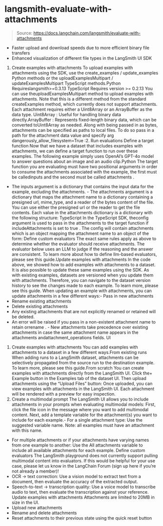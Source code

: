 # langsmith-evaluate-with-attachments

> Source: https://docs.langchain.com/langsmith/evaluate-with-attachments

- Faster upload and download speeds due to more efficient binary file transfers
- Enhanced visualization of different file types in the LangSmith UI
SDK
1. Create examples with attachments
To upload examples with attachments using the SDK, use the create_examples / update_examples Python methods or the uploadExamplesMultipart / updateExamplesMultipart TypeScript methods.Python
Requireslangsmith>=0.3.13
TypeScript
Requires version >= 0.2.13 You can use theuploadExamplesMultipart
method to upload examples with attachments.
Note that this is a different method from the standard createExamples
method, which currently does not support attachments. Each attachment requires either a Uint8Array
or an ArrayBuffer
as the data type.
Uint8Array
: Useful for handling binary data directly.ArrayBuffer
: Represents fixed-length binary data, which can be converted toUint8Array
as needed.
Along with being passed in as bytes, attachments can be specified as paths to local files. To do so pass in a path for the attachment
data
value and specify arg dangerously_allow_filesystem=True
:2. Run evaluations
Define a target function
Now that we have a dataset that includes examples with attachments, we can define a target function to run over these examples. The following example simply uses OpenAI’s GPT-4o model to answer questions about an image and an audio clip.Python
The target function you are evaluating must have two positional arguments in order to consume the attachments associated with the example, the first must be calledinputs
and the second must be called attachments
.
- The
inputs
argument is a dictionary that contains the input data for the example, excluding the attachments. - The
attachments
argument is a dictionary that maps the attachment name to a dictionary containing a presigned url, mime_type, and a reader of the bytes content of the file. You can use either the presigned url or the reader to get the file contents. Each value in the attachments dictionary is a dictionary with the following structure:
TypeScript
In the TypeScript SDK, theconfig
argument is used to pass in the attachments to the target function if includeAttachments
is set to true
.
The config
will contain attachments
which is an object mapping the attachment name to an object of the form:
Define custom evaluators
The exact same rules apply as above to determine whether the evaluator should receive attachments. The evaluator below uses an LLM to judge if the reasoning and the answer are consistent. To learn more about how to define llm-based evaluators, please see this guide.Update examples with attachments
In the code above, we showed how to add examples with attachments to a dataset. It is also possible to update these same examples using the SDK. As with existing examples, datasets are versioned when you update them with attachments. Therefore, you can navigate to the dataset version history to see the changes made to each example. To learn more, please see this guide. When updating an example with attachments, you can update attachments in a few different ways:- Pass in new attachments
- Rename existing attachments
- Delete existing attachments
- Any existing attachments that are not explicitly renamed or retained will be deleted.
- An error will be raised if you pass in a non-existent attachment name to
retain
orrename
. - New attachments take precedence over existing attachments in case the same attachment name appears in the
attachments
andattachment_operations
fields.
UI
1. Create examples with attachments
You can add examples with attachments to a dataset in a few different ways.From existing runs
When adding runs to a LangSmith dataset, attachments can be selectively propagated from the source run to the destination example. To learn more, please see this guide.From scratch
You can create examples with attachments directly from the LangSmith UI. Click the+ Example
button in the Examples
tab of the dataset UI. Then upload attachments using the “Upload Files” button:
Once uploaded, you can view examples with attachments in the LangSmith UI. Each attachment will be rendered with a preview for easy inspection.
2. Create a multimodal prompt
The LangSmith UI allows you to include attachments in your prompts when evaluating multimodal models: First, click the file icon in the message where you want to add multimodal content. Next, add a template variable for the attachment(s) you want to include for each example.- For a single attachment type: Use the suggested variable name. Note: all examples must have an attachment with this name.
- For multiple attachments or if your attachments have varying names from one example to another: Use the
All attachments
variable to include all available attachments for each example.
Define custom evaluators
The LangSmith playground does not currently support pulling multimodal content into evaluators. If this would be helpful for your use case, please let us know in the LangChain Forum (sign up here if you’re not already a member)!
- OCR → text correction: Use a vision model to extract text from a document, then evaluate the accuracy of the extracted output.
- Speech-to-text → transcription quality: Use a voice model to transcribe audio to text, then evaluate the transcription against your reference.
Update examples with attachments
Attachments are limited to 20MB in size in the UI.
- Upload new attachments
- Rename and delete attachments
- Reset attachments to their previous state using the quick reset button
